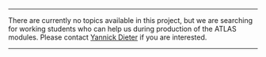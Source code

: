 ***

There are currently no topics available in this project, but we are searching for working students who can help us during production of the ATLAS modules. Please contact [Yannick Dieter](mailto:dieter@physik.uni-bonn.de) if you are interested.

***
